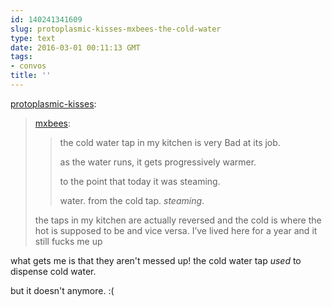 ```yaml
---
id: 140241341609
slug: protoplasmic-kisses-mxbees-the-cold-water
type: text
date: 2016-03-01 00:11:13 GMT
tags:
- convos
title: ''
---
```

<p><a class="tumblr_blog" href="http://protoplasmic-kisses.tumblr.com/post/140237592613">protoplasmic-kisses</a>:</p>
<blockquote>
<p><a class="tumblr_blog" href="http://mxbees.tumblr.com/post/140234079099">mxbees</a>:</p>
<blockquote>
<p>the cold water tap in my kitchen is very Bad at its job.</p>

<p>as the water runs, it gets progressively warmer.</p>

<p>to the point that today it was steaming.</p>

<p>water. from the cold tap. <em>steaming</em>.</p>
</blockquote>
<p>the taps in my kitchen are actually reversed and the cold is where the hot is supposed to be and vice versa. I’ve lived here for a year and it still fucks me up</p>
</blockquote>

what gets me is that they aren't messed up! the cold water tap *used* to dispense cold water.

but it doesn't anymore. :(